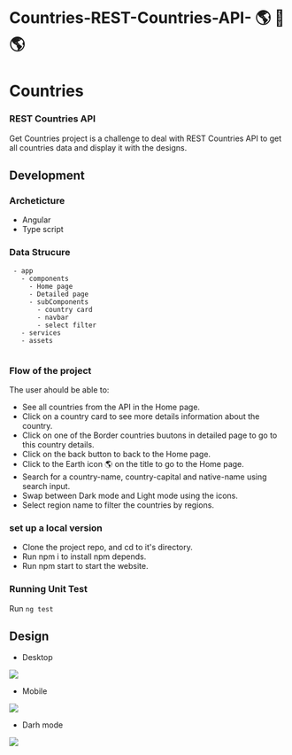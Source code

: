 # Countries-REST-Countries-API- 🌎︎ 🏴 🌎
# Countries
### REST Countries API

Get Countries project is a challenge to deal with REST Countries API to get all countries data and display it with the designs.


## Development
### Archeticture
  * Angular
  * Type script
 
 
 ### Data Strucure
 ```
  - app
    - components
      - Home page
      - Detailed page
      - subComponents
        - country card
        - navbar
        - select filter
    - services
    - assets 
                          
 ```
### Flow of the project
The user ahould be able to:
- See all countries from the API in the Home page.
- Click on a country card to see more details information about the country.
- Click on one of the Border countries buutons in detailed page to go to this country details.
- Click on the back button to back to the Home page.
- Click to the Earth icon 🌎︎ on the title to go to the Home page.
- Search for a country-name, country-capital and native-name using search input.
- Swap between Dark mode and Light mode using the icons.
- Select region name to filter the countries by regions.


 
 ### set up a local version 
   * Clone the project repo, and cd to it's directory.
   * Run npm i to install npm depends.
   * Run npm start to start the website.
   
   
  ### Running Unit Test
   Run ```ng test``` 
   
## Design 
- Desktop
<img src='https://user-images.githubusercontent.com/48320569/111890280-a64aac00-89f0-11eb-93fe-9c103022f50e.JPG' />

- Mobile
<img src='https://user-images.githubusercontent.com/48320569/111890301-e742c080-89f0-11eb-874b-3031c8318042.JPG' />

- Darh mode
 <img src="https://user-images.githubusercontent.com/48320569/111924860-1cade380-8aaf-11eb-88bd-308027bae157.JPG" />
